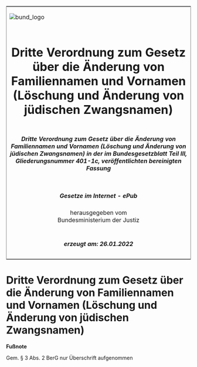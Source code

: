 <span id="DECKBLATT.html"></span>

<table border="0" frame="border" width="100%">

<tr valign="top">

<td align="left">

![bund\_logo](BfJ_2021_Web_de_de.gif)

</td>

<td align="right">

 

</td>

</tr>

<tr align="center" valign="middle">

<td colspan="2">

# Dritte Verordnung zum Gesetz über die Änderung von Familiennamen und Vornamen (Löschung und Änderung von jüdischen Zwangsnamen)

</td>

</tr>

<tr align="center" valign="middle">

<td colspan="2">

##### Dritte Verordnung zum Gesetz über die Änderung von Familiennamen und Vornamen (Löschung und Änderung von jüdischen Zwangsnamen) in der im Bundesgesetzblatt Teil III, Gliederungsnummer 401-1c, veröffentlichten bereinigten Fassung

</td>

</tr>

<tr align="center" valign="middle">

<td colspan="2">

  
  

##### Gesetze im Internet - ePub  
  
herausgegeben vom  
Bundesministerium der Justiz

</td>

</tr>

<tr align="center" valign="bottom">

<td colspan="2">

  
  

##### erzeugt am: 26.01.2022

</td>

</tr>

</table>

<span id="HENR000190948.html"></span>

# Dritte Verordnung zum Gesetz über die Änderung von Familiennamen und Vornamen (Löschung und Änderung von jüdischen Zwangsnamen)

<div>

  
**Fußnote**

<div class="jnhtml">

<div>

<div class="jurAbsatz">

Gem. § 3 Abs. 2 BerG nur Überschrift aufgenommen

</div>

</div>

</div>

</div>
